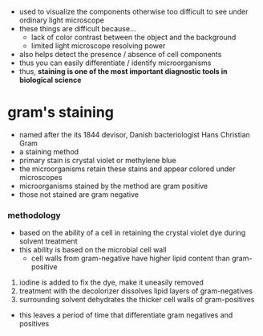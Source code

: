 * used to visualize the components otherwise too difficult to see under ordinary light microscope
* these things are difficult because... 
	* lack of color contrast between the object and the background
	* limited light microscope resolving power 
* also helps detect the presence / absence of cell components
* thus you can easily differentiate / identify microorganisms
* thus, **staining is one of the most important diagnostic tools in biological science**
# gram's staining
* named after the its 1844 devisor, Danish bacteriologist Hans Christian Gram
* a staining method
* primary stain is crystal violet or methylene blue
* the microorganisms retain these stains and appear colored under microscopes 
* microorganisms stained by the method are gram positive
* those not stained are gram negative

### methodology
* based on the ability of a cell in retaining the crystal violet dye during solvent treatment
* this ability is based on the microbial cell wall
	* cell walls from gram-negative have higher lipid content than gram-positive
1. iodine is added to fix the dye, make it uneasily removed
2. treatment with the decolorizer dissolves lipid layers of gram-negatives
3. surrounding solvent dehydrates the thicker cell walls of gram-positives
* this leaves a period of time that differentiate gram negatives and positives
